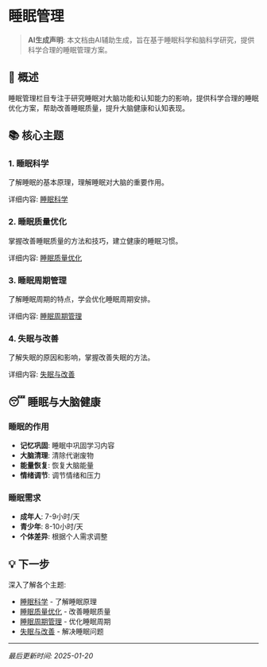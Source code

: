 # 睡眠管理

> **AI生成声明**: 本文档由AI辅助生成，旨在基于睡眠科学和脑科学研究，提供科学合理的睡眠管理方案。

## 🎯 概述

睡眠管理栏目专注于研究睡眠对大脑功能和认知能力的影响，提供科学合理的睡眠优化方案，帮助改善睡眠质量，提升大脑健康和认知表现。

## 📚 核心主题

### 1. 睡眠科学

了解睡眠的基本原理，理解睡眠对大脑的重要作用。

详细内容: [睡眠科学](./sleep-science.md)

### 2. 睡眠质量优化

掌握改善睡眠质量的方法和技巧，建立健康的睡眠习惯。

详细内容: [睡眠质量优化](./sleep-quality.md)

### 3. 睡眠周期管理

了解睡眠周期的特点，学会优化睡眠周期安排。

详细内容: [睡眠周期管理](./sleep-cycles.md)

### 4. 失眠与改善

了解失眠的原因和影响，掌握改善失眠的方法。

详细内容: [失眠与改善](./insomnia-solutions.md)

## 😴 睡眠与大脑健康

### 睡眠的作用

- **记忆巩固**: 睡眠中巩固学习内容
- **大脑清理**: 清除代谢废物
- **能量恢复**: 恢复大脑能量
- **情绪调节**: 调节情绪和压力

### 睡眠需求

- **成年人**: 7-9小时/天
- **青少年**: 8-10小时/天
- **个体差异**: 根据个人需求调整

## 💡 下一步

深入了解各个主题:

- [睡眠科学](./sleep-science.md) - 了解睡眠原理
- [睡眠质量优化](./sleep-quality.md) - 改善睡眠质量
- [睡眠周期管理](./sleep-cycles.md) - 优化睡眠周期
- [失眠与改善](./insomnia-solutions.md) - 解决睡眠问题

---

*最后更新时间: 2025-01-20*

